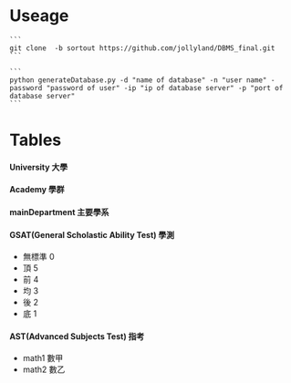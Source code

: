 # Useage
    ```
    git clone  -b sortout https://github.com/jollyland/DBMS_final.git
    ```
    
    ```
    python generateDatabase.py -d "name of database" -n "user name" -password "password of user" -ip "ip of database server" -p "port of database server"
    ```

# Tables 

#### University                              大學
#### Academy                                 學群
#### mainDepartment                          主要學系  
#### GSAT(General Scholastic Ability Test)   學測
* 無標準   0
* 頂       5
* 前       4
* 均       3   
* 後       2
* 底       1

#### AST(Advanced Subjects Test)             指考
* math1    數甲
* math2    數乙


